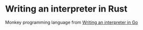 # Writing an interpreter in Rust

Monkey programming language from [Writing an interpreter in Go](https://interpreterbook.com)